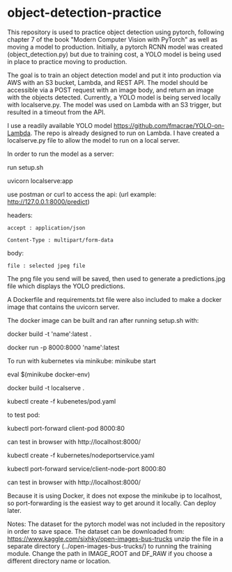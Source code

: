 # object-detection-practice

This repository is used to practice object detection using pytorch, following chapter 7 of the book "Modern Computer Vision with PyTorch" as well as moving a model to production. Initially, a pytorch RCNN model was created (object_detection.py) but due to training cost, a YOLO model is being used in place to practice moving to production.

The goal is to train an object detection model and put it into production via AWS with an S3 bucket, Lambda, and REST API. The model should be 
accessible via a POST request with an image body, and return an image with the objects detected. Currently, a YOLO model is being served locally with localserve.py. The model was used on Lambda with an S3 trigger, but resulted in a timeout from the API.

I use a readily available YOLO model https://github.com/fmacrae/YOLO-on-Lambda. The repo is already designed to run on Lambda. I have created a localserve.py file to allow the model to run on a local server.

In order to run the model as a server:

run setup.sh

uvicorn localserve:app

use postman or curl to access the api: 
(url example: http://127.0.0.1:8000/predict)

headers: 

    accept : application/json
    
    Content-Type : multipart/form-data
    
body:

    file : selected jpeg file

The png file you send will be saved, then used to generate a predictions.jpg file which displays the YOLO predictions.

A Dockerfile and requirements.txt file were also included to make a docker image that contains the uvicorn server.

The docker image can be built and ran after running setup.sh with:

docker build -t 'name':latest .

docker run -p 8000:8000 'name':latest


To run with kubernetes via minikube:
minikube start

eval $(minikube docker-env)

docker build -t localserve .

kubectl create -f kubenetes/pod.yaml

  to test pod:

  kubectl port-forward client-pod 8000:80

  can test in browser with http://localhost:8000/

kubectl create -f kubernetes/nodeportservice.yaml

  kubectl port-forward service/client-node-port 8000:80
  
  can test in browser with http://localhost:8000/


Because it is using Docker, it does not expose the minikube ip to localhost, so port-forwarding is the easiest way to get around it locally. Can deploy later.


Notes:
The dataset for the pytorch model was not included in the repository in order to save space.
The dataset can be downloaded from:
https://www.kaggle.com/sixhky/open-images-bus-trucks
unzip the file in a separate directory (../open-images-bus-trucks/) to running the training module. Change the path in IMAGE_ROOT and DF_RAW if you choose a different directory name or location.


